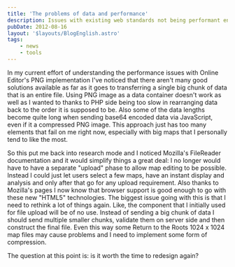 ```yaml
---
title: 'The problems of data and performance'
description: Issues with existing web standards not being performant enough.
pubDate: 2012-08-16
layout: '$layouts/BlogEnglish.astro'
tags:
    - news
    - tools
---
```


In my current effort of understanding the performance issues with Online Editor's PNG implementation I've noticed that there aren't many good solutions available as far as it goes to transferring a single big chunk of data that is an entire file. Using PNG image as a data container doesn't work as well as I wanted to thanks to PHP side being too slow in rearranging data back to the order it is supposed to be. Also some of the data lengths become quite long when sending base64 encoded data via JavaScript, even if it a compressed PNG image. This approach just has too many elements that fail on me right now, especially with big maps that I personally tend to like the most.

So this put me back into research mode and I noticed Mozilla's FileReader documentation and it would simplify things a great deal: I no longer would have to have a separate "upload" phase to allow map editing to be possible. Instead I could just let users select a few maps, have an instant display and analysis and only after that go for any upload requirement. Also thanks to Mozilla's pages I now know that browser support is good enough to go with these new "HTML5" technologies. The biggest issue going with this is that I need to rethink a lot of things again. Like, the component that I initially used for file upload will be of no use. Instead of sending a big chunk of data I should send multiple smaller chunks, validate them on server side and then construct the final file. Even this way some Return to the Roots 1024 x 1024 map files may cause problems and I need to implement some form of compression.

The question at this point is: is it worth the time to redesign again?
